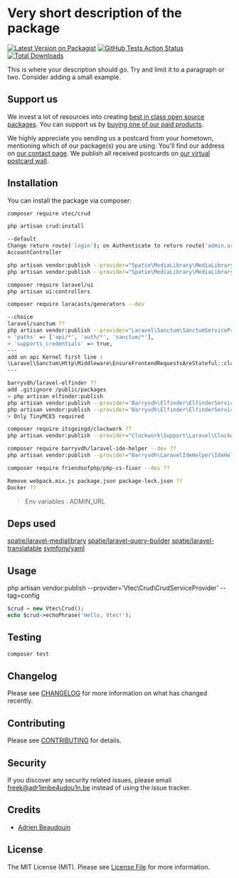 # Very short description of the package

[![Latest Version on Packagist](https://img.shields.io/packagist/v/adr1enbe4udou1n/vtec-crud.svg?style=flat-square)](https://packagist.org/packages/adr1enbe4udou1n/:package_name)
[![GitHub Tests Action Status](https://img.shields.io/github/workflow/status/adr1enbe4udou1n/vtec-crud/run-tests?label=tests)](https://github.com/adr1enbe4udou1n/:package_name/actions?query=workflow%3Arun-tests+branch%3Amaster)
[![Total Downloads](https://img.shields.io/packagist/dt/adr1enbe4udou1n/vtec-crud.svg?style=flat-square)](https://packagist.org/packages/adr1enbe4udou1n/:package_name)


This is where your description should go. Try and limit it to a paragraph or two. Consider adding a small example.

## Support us

We invest a lot of resources into creating [best in class open source packages](https://adr1enbe4udou1n.be/open-source). You can support us by [buying one of our paid products](https://adr1enbe4udou1n.be/open-source/support-us). 

We highly appreciate you sending us a postcard from your hometown, mentioning which of our package(s) you are using. You'll find our address on [our contact page](https://adr1enbe4udou1n.be/about-us). We publish all received postcards on [our virtual postcard wall](https://adr1enbe4udou1n.be/open-source/postcards).

## Installation

You can install the package via composer:

```bash
composer require vtec/crud

php artisan crud:install

--default
Change return route('login'); on Authenticate to return route('admin.url');
AccountController

php artisan vendor:publish --provider="Spatie\MediaLibrary\MediaLibraryServiceProvider" --tag=migrations
php artisan vendor:publish --provider="Spatie\MediaLibrary\MediaLibraryServiceProvider" --tag=config

composer require laravel/ui
php artisan ui:controllers

composer require laracasts/generators --dev

--choice
laravel/sanctum ??
php artisan vendor:publish --provider="Laravel\Sanctum\SanctumServiceProvider" --tag=config
> 'paths' => ['api/*', 'auth/*', 'sanctum/*'],
> 'supports_credentials' => true,
---
add on api Kernel first line :
\Laravel\Sanctum\Http\Middleware\EnsureFrontendRequestsAreStateful::class,
---

barryvdh/laravel-elfinder ??
add .gitignore /public/packages
> php artisan elfinder:publish
php artisan vendor:publish --provider='Barryvdh\Elfinder\ElfinderServiceProvider' --tag=config
php artisan vendor:publish --provider='Barryvdh\Elfinder\ElfinderServiceProvider' --tag=views
> Only TinyMCE5 required

composer require itsgoingd/clockwork ??
php artisan vendor:publish --provider="Clockwork\Support\Laravel\ClockworkServiceProvider" --tag=config

composer require barryvdh/laravel-ide-helper --dev ??
php artisan vendor:publish --provider="Barryvdh\LaravelIdeHelper\IdeHelperServiceProvider" --tag=config

composer require friendsofphp/php-cs-fixer --dev ??

Remove webpack.mix.js package.json package-lock.json ??
Docker ??
```

> Env variables : ADMIN_URL

## Deps used

[spatie/laravel-medialibrary](https://github.com/spatie/laravel-medialibrary)
[spatie/laravel-query-builder](https://github.com/spatie/laravel-query-builder)
[spatie/laravel-translatable](https://github.com/dimsav/laravel-translatable)
[symfony/yaml](https://github.com/symfony/Yaml/)

## Usage

php artisan vendor:publish --provider='Vtec\Crud\CrudServiceProvider' --tag=config

``` php
$crud = new Vtec\Crud();
echo $crud->echoPhrase('Hello, Vtec!');
```

## Testing

``` bash
composer test
```

## Changelog

Please see [CHANGELOG](CHANGELOG.md) for more information on what has changed recently.

## Contributing

Please see [CONTRIBUTING](CONTRIBUTING.md) for details.

## Security

If you discover any security related issues, please email freek@adr1enbe4udou1n.be instead of using the issue tracker.

## Credits

- [Adrien Beaudouin](https://github.com/adr1enbe4udou1n)

## License

The MIT License (MIT). Please see [License File](LICENSE.md) for more information.
